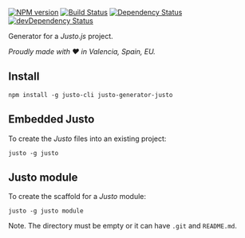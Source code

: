[![NPM version](http://img.shields.io/npm/v/justo-generator-justo.svg)](https://www.npmjs.org/package/justo-generator-justo)
[![Build Status](https://travis-ci.org/justojsg/justo-generator-justo.svg?branch=master)](https://travis-ci.org/justojsg/justo-generator-justo)
[![Dependency Status](https://david-dm.org/justojsg/justo-generator-justo.svg)](https://david-dm.org/justojsg/justo-generator-justo)
[![devDependency Status](https://david-dm.org/justojsg/justo-generator-justo/dev-status.svg)](https://david-dm.org/justojsg/justo-generator-justo#info=devDependencies)

Generator for a *Justo.js* project.

*Proudly made with ♥ in Valencia, Spain, EU.*

## Install

```
npm install -g justo-cli justo-generator-justo
```

## Embedded Justo

To create the *Justo* files into an existing project:

```
justo -g justo
```

## Justo module

To create the scaffold for a *Justo* module:

```
justo -g justo module
```

Note. The directory must be empty or it can have `.git` and `README.md`.
